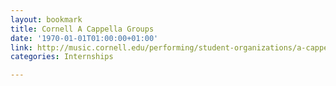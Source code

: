 ```yaml
---
layout: bookmark
title: Cornell A Cappella Groups
date: '1970-01-01T01:00:00+01:00'
link: http://music.cornell.edu/performing/student-organizations/a-cappella-groups/
categories: Internships

---
```

